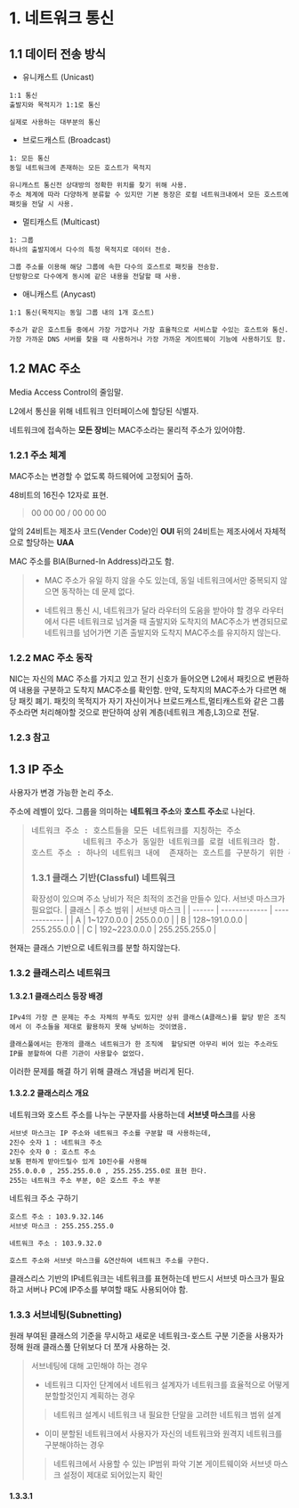 # 1. 네트워크 통신 
## 1.1 데이터 전송 방식
- 유니캐스트 (Unicast)
```
1:1 통신 
출발지와 목적지가 1:1로 통신

실제로 사용하는 대부분의 통신
```
- 브로드캐스트 (Broadcast)
```
1: 모든 통신
동일 네트워크에 존재하는 모든 호스트가 목적지

유니캐스트 통신전 상대방의 정확한 위치를 찾기 위해 사용.
주소 체계에 따라 다양하게 분류할 수 있지만 기본 동장은 로컬 네트워크내에서 모든 호스트에 패킷을 전달 시 사용.
```
- 멀티캐스트 (Multicast)
```
1: 그룹
하나의 출발지에서 다수의 특정 목적지로 데이터 전송.

그룹 주소를 이용해 해당 그룹에 속한 다수의 호스트로 패킷을 전송함.
단방향으로 다수에게 동시에 같은 내용을 전달할 때 사용.
```
- 애니캐스트 (Anycast)
```
1:1 통신(목적지는 동일 그룹 내의 1개 호스트)

주소가 같은 호스트들 중에서 가장 가깝거나 가장 효율적으로 서비스할 수있는 호스트와 통신.
가장 가까운 DNS 서버를 찾을 때 사용하거나 가장 가까운 게이트웨이 기능에 사용하기도 함.
```


## 1.2 MAC 주소

Media Access Control의 줄임말.

L2에서 통신을 위해 네트워크 인터페이스에 할당된 식별자.

네트워크에 접속하는 **모든 장비**는 MAC주소라는 물리적 주소가 있어야함.

### 1.2.1 주소 체계
MAC주소는 변경할 수 없도록 하드웨어에 고정되어 출하.

48비트의 16진수 12자로 표현.

> 00 00 00 / 00 00 00

앞의 24비트는 제조사 코드(Vender Code)인 **OUI**
뒤의 24비트는 제조사에서 자체적으로 할당하는 **UAA**

MAC 주소를 BIA(Burned-In Address)라고도 함.
> - MAC 주소가 유일 하지 않을 수도 있는데, 동일 네트워크에서만 중복되지 않으면 동작하는 데 문제 없다.
>
> - 네트워크 통신 시, 네트워크가 달라 라우터의 도움을 받아야 할 경우 라우터에서 다른 네트워크로 넘겨줄 때 출발지와 도착지의 MAC주소가 변경되므로 네트워크를 넘어가면 기존 출발지와 도착지 MAC주소를 유지하지 않는다.
### 1.2.2 MAC 주소 동작
NIC는 자신의 MAC 주소를 가지고 있고 전기 신호가 들어오면 L2에서 패킷으로 변환하여 내용을 구분하고 도착지 MAC주소를 확인함.
만약, 도착지의 MAC주소가 다르면 해당 패킷 폐기.
패킷의 목적지가 자기 자신이거나 브로드캐스트,멀티캐스트와 같은 그룹 주소라면 처리해야할 것으로 판단하여 상위 계층(네트워크 계층,L3)으로 전달.

### 1.2.3 참고



## 1.3 IP 주소
사용자가 변경 가능한 논리 주소.

주소에 레벨이 있다. 그룹을 의미하는 **네트워크 주소**와 **호스트 주소**로 나뉜다.

><pre>네트워크 주소 : 호스트들을 모든 네트워크를 지칭하는 주소
>	 	 	 네트워크 주소가 동일한 네트워크를 로컬 네트워크라 함.
>호스트 주소 : 하나의 네트워크 내에  존재하는 호스트를 구분하기 위한 주소
></pre>
>### 1.3.1 클래스  기반(Classful) 네트워크
>확장성이 있으며 주소 낭비가 적은 최적의 조건을 만들수 있다.
>서브넷 마스크가 필요없다.
| 클래스 | 주소 범위     | 서브넷 마스크 |
| ------ | ------------- | ------------- |
| A      | 1~127.0.0.0   | 255.0.0.0     |
| B      | 128~191.0.0.0 | 255.255.0.0   |
| C      | 192~223.0.0.0 | 255.255.255.0 |

현재는 클래스 기반으로 네트워크를 분할 하지않는다. 

### 1.3.2 클래스리스 네트워크
#### 1.3.2.1  클래스리스 등장 배경
~~~
IPv4의 가장 큰 문제는 주소 자체의 부족도 있지만 상위 클래스(A클래스)를 할당 받은 조직에서 이 주소들을 제대로 활용하지 못해 낭비하는 것이였음.

클래스풀에서는 한개의 클래스 네트워크가 한 조직에  할당되면 아무리 비어 있는 주소라도 IP를 분할하여 다른 기관이 사용할수 없었다.
~~~
이러한 문제를 해결 하기 위해 클래스 개념을 버리게 된다.
#### 1.3.2.2 클래스리스 개요
네트워크와 호스트 주소를 나누는 구분자를 사용하는데 **서브넷 마스크**를 사용
~~~
서브넷 마스크는 IP 주소와 네트워크 주소를 구분할 때 사용하는데,
2진수 숫자 1 : 네트워크 주소
2진수 숫자 0 : 호스트 주소
보통 편하게 받아드릴수 있게 10진수를 사용해 
255.0.0.0 , 255.255.0.0 , 255.255.255.0로 표현 한다.
255는 네트워크 주소 부분, 0은 호스트 주소 부분
~~~
네트워크 주소 구하기
~~~
호스트 주소 : 103.9.32.146
서브넷 마스크 : 255.255.255.0

네트워크 주소 : 103.9.32.0

호스트 주소와 서브넷 마스크를 &연산하여 네트워크 주소를 구한다.
~~~

클래스리스 기반의 IP네트워크는 네트워크를 표현하는데 반드시 서브넷 마스크가 필요하고 서버나 PC에 IP주소를 부여할 때도 사용되어야 함.

### 1.3.3 서브네팅(Subnetting)
원래 부여된 클래스의 기준을 무시하고 새로운 네트워크-호스트 구분 기준을 사용자가 정해 원래 클래스풀 단위보다 더 쪼개 사용하는 것.
> 서브네팅에 대해 고민해야 하는 경우
>  - 네트워크 디자인 단계에서 네트워크 설계자가 네트워크를 효율적으로 어떻게 분할할것인지 계획하는 경우
>  > 네트워크 설계시 네트워크 내 필요한 단말을 고려한 네트워크 범위 설계
>  - 이미 분할된 네트워크에서 사용자가 자신의 네트워크와 원격지 네트워크를 구분해야하는 경우
>  > 네트워크에서 사용할 수 있는 IP범위 파악
>  > 기본 게이트웨이와 서브넷 마스크 설정이 제대로 되어있는지 확인

#### 1.3.3.1 